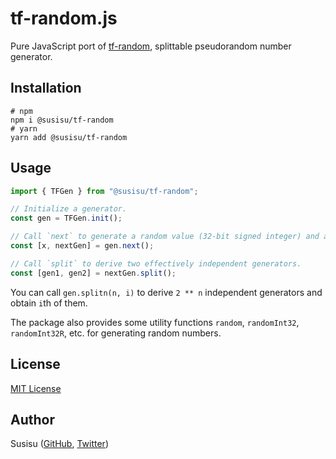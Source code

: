 # tf-random.js
Pure JavaScript port of [tf-random](http://hackage.haskell.org/package/tf-random-0.5), splittable pseudorandom number generator.

## Installation
```
# npm
npm i @susisu/tf-random
# yarn
yarn add @susisu/tf-random
```

## Usage
``` javascript
import { TFGen } from "@susisu/tf-random";

// Initialize a generator.
const gen = TFGen.init();

// Call `next` to generate a random value (32-bit signed integer) and a new generator.
const [x, nextGen] = gen.next();

// Call `split` to derive two effectively independent generators.
const [gen1, gen2] = nextGen.split();
```

You can call `gen.splitn(n, i)` to derive `2 ** n` independent generators and obtain `i`th of them.

The package also provides some utility functions `random`, `randomInt32`, `randomInt32R`, etc. for generating random numbers.

## License
[MIT License](http://opensource.org/licenses/mit-license.php)

## Author
Susisu ([GitHub](https://github.com/susisu), [Twitter](https://twitter.com/susisu2413))
